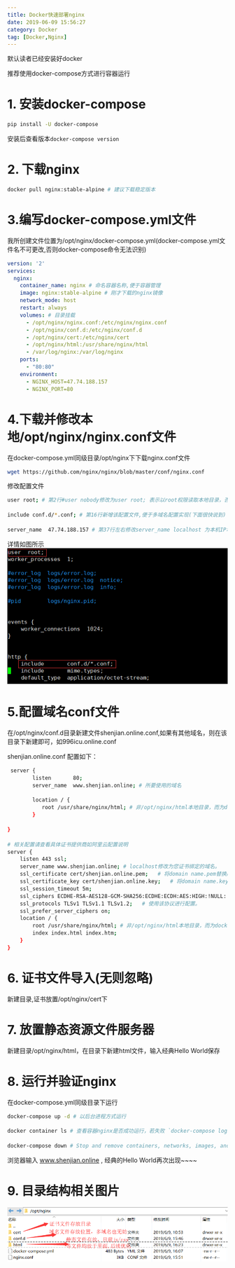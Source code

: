 ```yaml
---
title: Docker快速部署nginx
date: 2019-06-09 15:56:27
category: Docker
tag: [Docker,Nginx]
---
```


默认读者已经安装好docker

推荐使用docker-compose方式进行容器运行

# 1. 安装docker-compose

``` bash
pip install -U docker-compose
```

安装后查看版本`docker-compose version`

# 2. 下载nginx

``` bash
docker pull nginx:stable-alpine # 建议下载稳定版本
```

# 3.编写docker-compose.yml文件

我所创建文件位置为/opt/nginx/docker-compose.yml(docker-compose.yml文件名不可更改,否则docker-compose命令无法识别)

``` yml
version: '2'
services:
  nginx:
    container_name: nginx # 命名容器名称,便于容器管理
    image: nginx:stable-alpine # 刚才下载的nginx镜像
    network_mode: host
    restart: always 
    volumes: # 目录挂载
      - /opt/nginx/nginx.conf:/etc/nginx/nginx.conf 
      - /opt/nginx/conf.d:/etc/nginx/conf.d
      - /opt/nginx/cert:/etc/nginx/cert 
      - /opt/nginx/html:/usr/share/nginx/html
      - /var/log/nginx:/var/log/nginx
    ports:
      - "80:80"
    environment:
      - NGINX_HOST=47.74.188.157
      - NGINX_PORT=80
```

# 4.下载并修改本地/opt/nginx/nginx.conf文件

在docker-compose.yml同级目录/opt/nginx下下载nginx.conf文件

``` bash
wget https://github.com/nginx/nginx/blob/master/conf/nginx.conf
```

修改配置文件

``` bash
user root; # 第2行#user nobody修改为user root; 表示以root权限读取本地目录，否则报403错误

include conf.d/*.conf; # 第16行新增该配置文件,便于多域名配置实现(下面很快说到)

server_name  47.74.188.157 # 第37行左右修改server_name localhost 为本机IP地址

```
详情如图所示 ![nginx.conf](Docker快速部署nginx/nginx.conf.png)

# 5.配置域名conf文件

在/opt/nginx/conf.d目录新建文件shenjian.online.conf,如果有其他域名，则在该目录下新建即可，如996icu.online.conf

shenjian.online.conf 配置如下：

``` bash
 server {
        listen       80;
        server_name  www.shenjian.online; # 所要使用的域名

        location / {
           root /usr/share/nginx/html; # 非/opt/nginx/html本地目录，而为docker容器nginx映射目录
        }
 
}

# 相关配置请查看具体证书提供商如阿里云配置说明
server {
	listen 443 ssl;
	server_name www.shenjian.online; # localhost修改为您证书绑定的域名。
	ssl_certificate cert/shenjian.online.pem;   # 将domain name.pem替换成您证书的文件名。
	ssl_certificate_key cert/shenjian.online.key;   # 将domain name.key替换成您证书的密钥文件名。
	ssl_session_timeout 5m;
	ssl_ciphers ECDHE-RSA-AES128-GCM-SHA256:ECDHE:ECDH:AES:HIGH:!NULL:!aNULL:!MD5:!ADH:!RC4;  # 使用此加密套件。
	ssl_protocols TLSv1 TLSv1.1 TLSv1.2;   # 使用该协议进行配置。
	ssl_prefer_server_ciphers on;   
	location / {
		root /usr/share/nginx/html; # 非/opt/nginx/html本地目录，而为docker容器nginx映射目录
		index index.html index.htm;  
	}
}
```

# 6. 证书文件导入(无则忽略)

新建目录,证书放置/opt/nginx/cert下

# 7. 放置静态资源文件服务器

新建目录/opt/nginx/html，在目录下新建html文件，输入经典Hello World保存

# 8. 运行并验证nginx

在docker-compose.yml同级目录下运行

``` bash
docker-compose up -d # 以后台进程方式运行

docker container ls # 查看容器nginx是否成功运行，若失败 `docker-compose logs` 查看失败原因

docker-compose down # Stop and remove containers, networks, images, and volumes
```

浏览器输入 www.shenjian.online , 经典的Hello World再次出现~~~~

# 9. 目录结构相关图片

![目录赏析](Docker快速部署nginx/dir.png)






